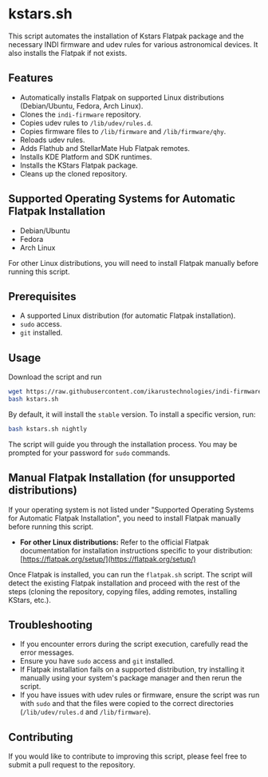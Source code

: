 # kstars.sh

This script automates the installation of Kstars Flatpak package and the necessary INDI firmware and udev rules for various astronomical devices. It also installs the Flatpak if not exists.

## Features

- Automatically installs Flatpak on supported Linux distributions (Debian/Ubuntu, Fedora, Arch Linux).
- Clones the `indi-firmware` repository.
- Copies udev rules to `/lib/udev/rules.d`.
- Copies firmware files to `/lib/firmware` and `/lib/firmware/qhy`.
- Reloads udev rules.
- Adds Flathub and StellarMate Hub Flatpak remotes.
- Installs KDE Platform and SDK runtimes.
- Installs the KStars Flatpak package.
- Cleans up the cloned repository.

## Supported Operating Systems for Automatic Flatpak Installation

- Debian/Ubuntu
- Fedora
- Arch Linux

For other Linux distributions, you will need to install Flatpak manually before running this script.

## Prerequisites

- A supported Linux distribution (for automatic Flatpak installation).
- `sudo` access.
- `git` installed.

## Usage

Download the script and run

```bash
wget https://raw.githubusercontent.com/ikarustechnologies/indi-firmware/main/kstars.sh
bash kstars.sh
```

By default, it will install the `stable` version. To install a specific version, run:
```bash
bash kstars.sh nightly
```

The script will guide you through the installation process. You may be prompted for your password for `sudo` commands.

## Manual Flatpak Installation (for unsupported distributions)

If your operating system is not listed under "Supported Operating Systems for Automatic Flatpak Installation", you need to install Flatpak manually before running this script.

-   **For other Linux distributions:** Refer to the official Flatpak documentation for installation instructions specific to your distribution: [https://flatpak.org/setup/](https://flatpak.org/setup/)

Once Flatpak is installed, you can run the `flatpak.sh` script. The script will detect the existing Flatpak installation and proceed with the rest of the steps (cloning the repository, copying files, adding remotes, installing KStars, etc.).

## Troubleshooting

-   If you encounter errors during the script execution, carefully read the error messages.
-   Ensure you have `sudo` access and `git` installed.
-   If Flatpak installation fails on a supported distribution, try installing it manually using your system's package manager and then rerun the script.
-   If you have issues with udev rules or firmware, ensure the script was run with `sudo` and that the files were copied to the correct directories (`/lib/udev/rules.d` and `/lib/firmware`).

## Contributing

If you would like to contribute to improving this script, please feel free to submit a pull request to the repository.
